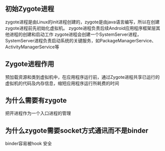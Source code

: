 ## 初始Zygote进程
zygote进程是由Linux的init进程创建的，zygote是由java语言编写，所以在创建zygote进程前先初始化虚拟机。
zygote进程负责后续Android应用程序框架层其他进程的创建和启动工作
zygote进程会创建一个SystemServer进程，SystemServer进程负责启动系统的关键服务，如PackageManagerService、ActivityManagerService等
## Zygote进程作用
预加载资源和类到虚拟机中，在应用程序运行前，通过Zygote进程共享已运行的虚拟机的代码及内存信息，缩短应用程序运行所耗费的时间

## 为什么需要有zygote
把开进程作为一个入口进程的管理
## 为什么zygote需要socket方式通讯而不是binder
binder容易被hook
安全
